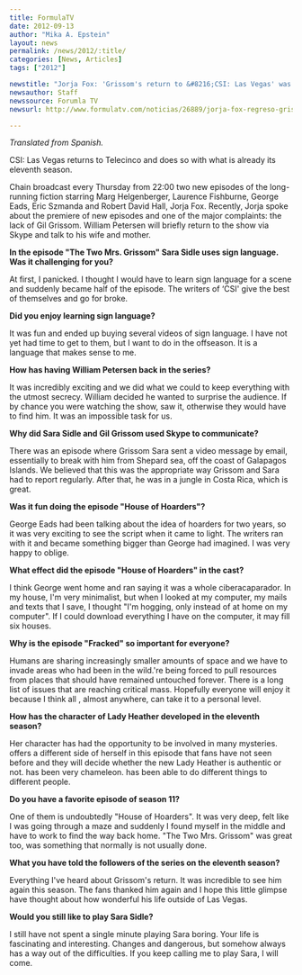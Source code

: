 ```yaml
---
title: FormulaTV
date: 2012-09-13
author: "Mika A. Epstein"
layout: news
permalink: /news/2012/:title/
categories: [News, Articles]
tags: ["2012"]

newstitle: "Jorja Fox: 'Grissom's return to &#8216;CSI: Las Vegas' was very exciting'"
newsauthor: Staff
newssource: Forumla TV
newsurl: http://www.formulatv.com/noticias/26889/jorja-fox-regreso-grissom-csi-las-vegas-muy-excitante/

---
```


*Translated from Spanish.*

CSI: Las Vegas returns to Telecinco and does so with what is already its eleventh season.

Chain broadcast every Thursday from 22:00 two new episodes of the long-running fiction starring Marg Helgenberger, Laurence Fishburne, George Eads, Eric Szmanda and Robert David Hall, Jorja Fox. Recently, Jorja spoke about the premiere of new episodes and one of the major complaints: the lack of Gil Grissom. William Petersen will briefly return to the show via Skype and talk to his wife and mother.

**In the episode "The Two Mrs. Grissom" Sara Sidle uses sign language. Was it challenging for you?**

At first, I panicked. I thought I would have to learn sign language for a scene and suddenly became half of the episode. The writers of &#8216;CSI' give the best of themselves and go for broke.

**Did you enjoy learning sign language?**

It was fun and ended up buying several videos of sign language. I have not yet had time to get to them, but I want to do in the offseason. It is a language that makes sense to me.

**How has having William Petersen back in the series?**

It was incredibly exciting and we did what we could to keep everything with the utmost secrecy. William decided he wanted to surprise the audience. If by chance you were watching the show, saw it, otherwise they would have to find him. It was an impossible task for us.

**Why did Sara Sidle and Gil Grissom used Skype to communicate?**

There was an episode where Grissom Sara sent a video message by email, essentially to break with him from Shepard sea, off the coast of Galapagos Islands. We believed that this was the appropriate way Grissom and Sara had to report regularly. After that, he was in a jungle in Costa Rica, which is great.

**Was it fun doing the episode "House of Hoarders"?**

George Eads had been talking about the idea of hoarders for two years, so it was very exciting to see the script when it came to light. The writers ran with it and became something bigger than George had imagined. I was very happy to oblige.

**What effect did the episode "House of Hoarders" in the cast?**

I think George went home and ran saying it was a whole ciberacaparador. In my house, I'm very minimalist, but when I looked at my computer, my mails and texts that I save, I thought "I'm hogging, only instead of at home on my computer". If I could download everything I have on the computer, it may fill six houses.

**Why is the episode "Fracked" so important for everyone?**

Humans are sharing increasingly smaller amounts of space and we have to invade areas who had been in the wild.'re being forced to pull resources from places that should have remained untouched forever. There is a long list of issues that are reaching critical mass. Hopefully everyone will enjoy it because I think all , almost anywhere, can take it to a personal level.

**How has the character of Lady Heather developed in the eleventh season?**

Her character has had the opportunity to be involved in many mysteries. offers a different side of herself in this episode that fans have not seen before and they will decide whether the new Lady Heather is authentic or not. has been very chameleon. has been able to do different things to different people.

**Do you have a favorite episode of season 11?**

One of them is undoubtedly "House of Hoarders". It was very deep, felt like I was going through a maze and suddenly I found myself in the middle and have to work to find the way back home. "The Two Mrs. Grissom" was great too, was something that normally is not usually done.

**What you have told the followers of the series on the eleventh season?**

Everything I've heard about Grissom's return. It was incredible to see him again this season. The fans thanked him again and I hope this little glimpse have thought about how wonderful his life outside of Las Vegas.

**Would you still like to play Sara Sidle?**

I still have not spent a single minute playing Sara boring. Your life is fascinating and interesting. Changes and dangerous, but somehow always has a way out of the difficulties. If you keep calling me to play Sara, I will come.

